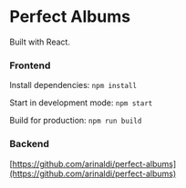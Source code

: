 # Perfect Albums
Built with React.

### Frontend
Install dependencies: `npm install`

Start in development mode: `npm start`

Build for production: `npm run build`

### Backend
[https://github.com/arinaldi/perfect-albums](https://github.com/arinaldi/perfect-albums)
